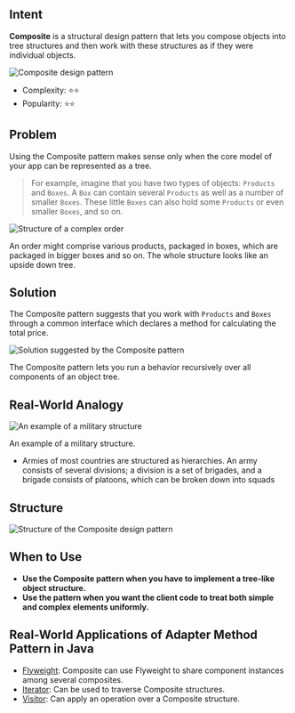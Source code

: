 ## Intent

**Composite** is a structural design pattern that lets you compose objects into tree structures and then work with these structures as if they were individual objects.

![Composite design pattern](https://refactoring.guru/images/patterns/content/composite/composite.png)

- Complexity: ⭐⭐
- Popularity: ⭐⭐

## Problem

Using the Composite pattern makes sense only when the core model of your app can be represented as a tree.

> For example, imagine that you have two types of objects: `Products` and `Boxes`. A `Box` can contain several `Products` as well as a number of smaller `Boxes`. These little `Boxes` can also hold some `Products` or even smaller `Boxes`, and so on.

![Structure of a complex order](https://refactoring.guru/images/patterns/diagrams/composite/problem-en.png)

An order might comprise various products, packaged in boxes, which are packaged in bigger boxes and so on. The whole structure looks like an upside down tree.

## Solution
The Composite pattern suggests that you work with `Products` and `Boxes` through a common interface which declares a method for calculating the total price.

![Solution suggested by the Composite pattern](https://refactoring.guru/images/patterns/content/composite/composite-comic-1-en.png)

The Composite pattern lets you run a behavior recursively over all components of an object tree.

## Real-World Analogy

![An example of a military structure](https://refactoring.guru/images/patterns/diagrams/composite/live-example.png)

An example of a military structure.

- Armies of most countries are structured as hierarchies. An army consists of several divisions; a division is a set of brigades, and a brigade consists of platoons, which can be broken down into squads

## Structure

![Structure of the Composite design pattern](https://refactoring.guru/images/patterns/diagrams/composite/structure-en.png)

## When to Use

- **Use the Composite pattern when you have to implement a tree-like object structure.**
- **Use the pattern when you want the client code to treat both simple and complex elements uniformly.**

## Real-World Applications of Adapter Method Pattern in Java

* [Flyweight](https://java-design-patterns.com/patterns/flyweight/): Composite can use Flyweight to share component instances among several composites.
* [Iterator](https://java-design-patterns.com/patterns/iterator/): Can be used to traverse Composite structures.
* [Visitor](https://java-design-patterns.com/patterns/visitor/): Can apply an operation over a Composite structure.
